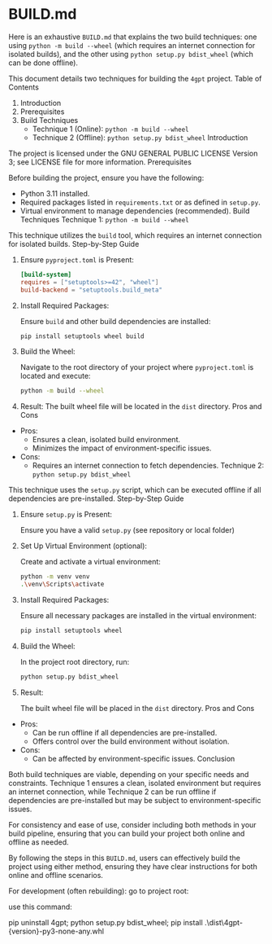 # BUILD.md

Here is an exhaustive `BUILD.md` that explains the two build techniques: one using `python -m build --wheel` (which requires an internet connection for isolated builds), and the other using `python setup.py bdist_wheel` (which can be done offline).

This document details two techniques for building the `4gpt` project.
Table of Contents

1. Introduction
2. Prerequisites
3. Build Techniques
    - Technique 1  (Online): `python -m build --wheel`
    - Technique 2 (Offline): `python setup.py bdist_wheel`
Introduction

The project is licensed under the GNU GENERAL PUBLIC LICENSE Version 3; see LICENSE file for more information.
Prerequisites

Before building the project, ensure you have the following:

- Python 3.11 installed.
- Required packages listed in `requirements.txt` or as defined in `setup.py`.
- Virtual environment to manage dependencies (recommended).
Build Techniques
Technique 1: `python -m build --wheel`

This technique utilizes the `build` tool, which requires an internet connection for isolated builds.
Step-by-Step Guide

1. Ensure `pyproject.toml` is Present:

   ```toml
   [build-system]
   requires = ["setuptools>=42", "wheel"]
   build-backend = "setuptools.build_meta"
   ```

2. Install Required Packages:

   Ensure `build` and other build dependencies are installed:

   ```sh
   pip install setuptools wheel build
   ```

3. Build the Wheel:

   Navigate to the root directory of your project where `pyproject.toml` is located and execute:

   ```sh
   python -m build --wheel
   ```

4. Result:
   The built wheel file will be located in the `dist` directory.
Pros and Cons

- Pros:
  - Ensures a clean, isolated build environment.
  - Minimizes the impact of environment-specific issues.
- Cons:
  - Requires an internet connection to fetch dependencies.
Technique 2: `python setup.py bdist_wheel`

This technique uses the `setup.py` script, which can be executed offline if all dependencies are pre-installed.
Step-by-Step Guide

1. Ensure `setup.py` is Present:

   Ensure you have a valid `setup.py` (see repository or local folder)


2. Set Up Virtual Environment (optional):

   Create and activate a virtual environment:

   ```sh
   python -m venv venv
   .\venv\Scripts\activate
   ```

3. Install Required Packages:

   Ensure all necessary packages are installed in the virtual environment:

   ```sh
   pip install setuptools wheel
   ```

4. Build the Wheel:

   In the project root directory, run:

   ```sh
   python setup.py bdist_wheel
   ```

5. Result:

   The built wheel file will be placed in the `dist` directory.
Pros and Cons

- Pros:
  - Can be run offline if all dependencies are pre-installed.
  - Offers control over the build environment without isolation.
- Cons:
  - Can be affected by environment-specific issues.
Conclusion

Both build techniques are viable, depending on your specific needs and constraints. Technique 1 ensures a clean, isolated environment but requires an internet connection, while Technique 2 can be run offline if dependencies are pre-installed but may be subject to environment-specific issues.

For consistency and ease of use, consider including both methods in your build pipeline, ensuring that you can build your project both online and offline as needed.


By following the steps in this `BUILD.md`, users can effectively build the project using either method, ensuring they have clear instructions for both online and offline scenarios.

For development (often rebuilding):
go to project root:

use this command:

pip uninstall 4gpt; python setup.py bdist_wheel; pip install .\dist\4gpt-{version}-py3-none-any.whl